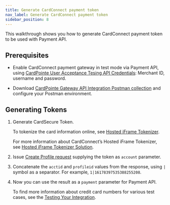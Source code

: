 ```yaml
---
title: Generate CardConnect payment token
nav_label: Generate CardConnect payment token
sidebar_position: 8
---
```


This walkthrough shows you how to generate CardConnect payment token to be used with Payment API.

## Prerequisites

- Enable CardConnect payment gateway in test mode via Payment API, using [CardPointe User Acceptance Tesing API Credentials](https://developer.cardconnect.com/guides/cardpointe-gateway#getting-started): Merchant ID, username and password.

- Download [CardPointe Gateway API Integration Postman collection](https://developer.cardconnect.com/guides/cardpointe-gateway#running-the-api-in-postman) and configure your Postman environment.

## Generating Tokens

1. Generate CardSecure Token.

    To tokenize the card information online, see [Hosted iFrame Tokenizer](https://developer.cardconnect.com/assets/developer/assets/iFrameTokenizerExample2.html).

    For more information about CardConnect’s Hosted iFrame Tokenizer, see [Hosted iFrame Tokenizer Solution](https://developer.cardconnect.com/hosted-iframe-tokenizer).

2. Issue [Create Profile request](https://developer.cardconnect.com/cardconnect-api#create-update-profile-request) supplying the token as `account` parameter.

3. Concatenate the `acctid` and `profileid` values from the response, using `|` symbol as a separator. For example,  `1|16178397535388255208`.

4. Now you can use the result as a `payment` parameter for Payment API.

    To find more information about credit card numbers for various test cases, see the [Testing Your Integration](https://developer.cardconnect.com/guides/cardpointe-gateway#testing-your-integration).
